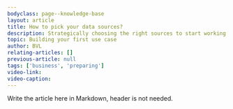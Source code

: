 ```yaml
---
bodyclass: page--knowledge-base
layout: article
title: How to pick your data sources?
description: Strategically choosing the right sources to start working with is difficult, this article advises you on how to select the right datasets.
topic: Building your first use case
author: BVL
relating-articles: []
previous-article: null
tags: ['business', 'preparing']
video-link: 
video-caption: 
---
```


Write the article here in Markdown, header is not needed.